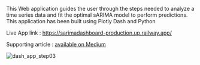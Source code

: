 This Web application guides the user through the steps needed to analyze a time series data and fit the optimal sARIMA model to perform predictions. 
This application has been built using Plotly Dash and Python

Live App link : https://sarimadashboard-production.up.railway.app/

Supporting article : [available on Medium](https://medium.com/towards-data-science/time-series-data-analysis-with-sarima-and-dash-f4199c3fc092)


![dash_app_step03](https://user-images.githubusercontent.com/57110246/236455995-a98416d9-57f3-4c6e-b41b-0583ba66c86d.gif)
